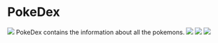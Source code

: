 # PokeDex 
<img src="https://travis-ci.com/PokemonCrisis/PokeDex.svg?branch=master" />
PokeDex  contains the information about all the pokemons.

<img src="https://www.freepnglogos.com/uploads/pokemon-go-png-logo/pokemon-go-apk-png-logo-9.png" />
<img src="https://pa1.narvii.com/5744/4e0161f94017b5ea55795e72eb1031fa017f2854_hq.gif" />
<img src="https://user-images.githubusercontent.com/19529592/67433745-4d61c300-f606-11e9-99e0-3ae721842c77.png" />
